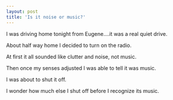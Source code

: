 ```yaml
---
layout: post
title: 'Is it noise or music?'
---
```

I was driving home tonight from Eugene....it was a real quiet drive.<p></p>
About half way home I decided to turn on the radio.<p></p>
At first it all sounded like clutter and noise, not music.<p></p>
Then once my senses adjusted I was able to tell it was music.<p></p>
I was about to shut it off.<p></p>
I wonder how much else I shut off before I recognize its music.
